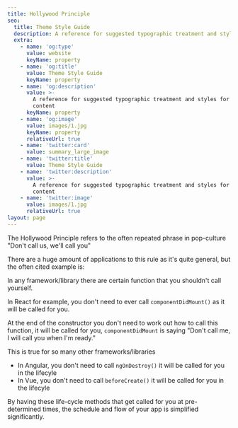 ```yaml
---
title: Hollywood Principle
seo:
  title: Theme Style Guide
  description: A reference for suggested typographic treatment and styles for your content
  extra:
    - name: 'og:type'
      value: website
      keyName: property
    - name: 'og:title'
      value: Theme Style Guide
      keyName: property
    - name: 'og:description'
      value: >-
        A reference for suggested typographic treatment and styles for your
        content
      keyName: property
    - name: 'og:image'
      value: images/1.jpg
      keyName: property
      relativeUrl: true
    - name: 'twitter:card'
      value: summary_large_image
    - name: 'twitter:title'
      value: Theme Style Guide
    - name: 'twitter:description'
      value: >-
        A reference for suggested typographic treatment and styles for your
        content
    - name: 'twitter:image'
      value: images/1.jpg
      relativeUrl: true
layout: page
---
```


The Hollywood Principle refers to the often repeated phrase in pop-culture "Don't call us, we'll call you"

There are a huge amount of applications to this rule as it's quite general, but the often cited example is:

In any framework/library there are certain function that you shouldn't call yourself.

In React for example, you don't need to ever call `componentDidMount()` as it will be called for you.

At the end of the constructor you don't need to work out how to call this function, it will be called for you, `componentDidMount` is saying "Don't call me, I will call you when I'm ready." 

This is true for so many other frameworks/libraries

- In Angular, you don't need to call `ngOnDestroy()` it will be called for you in the lifecyle
- In Vue, you don't need to call `beforeCreate()` it will be called for you in the lifecyle

By having these life-cycle methods that get called for you at pre-determined times, the schedule and flow of your app is simplified significantly.
